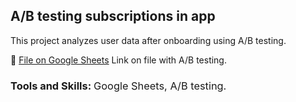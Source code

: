 ## A/B testing subscriptions in app

This project analyzes user data after onboarding using A/B testing.

📂 [File on Google Sheets](https://docs.google.com/document/d/1qBTM4STOQY4bwbt7cYQEm8jfmD92fSLDBJlpl_dX0jM/edit?tab=t.0)
Link on file with A/B testing.

### Tools and Skills: <span style="font-weight: lighter; font-size: 0,9em;">Google Sheets, A/B testing.</span>